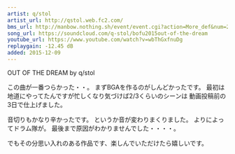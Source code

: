 ```yaml
---
artist: q/stol
artist_url: http://qstol.web.fc2.com/
bms_url: http://manbow.nothing.sh/event/event.cgi?action=More_def&num=236&event=104
song_url: https://soundcloud.com/q-stol/bofu2015out-of-the-dream
youtube_url: https://www.youtube.com/watch?v=wbThGxfnuDg
replaygain: -12.45 dB
added: 2015-12-09
---
```


OUT OF THE DREAM by q/stol

この曲が一番つらかった・・。
まずBGAを作るのがしんどかったです。
最初は地道にやってたんですが忙しくなり気づけば2/3くらいのシーンは
動画投稿前の3日で仕上げました。

音切りもかなり辛かったです。
というか音が変わりまくりました。
よりによってドラム隊が。
最後まで原因がわかりませんでした・・・・。

でもその分思い入れのある作品です、楽しんでいただけたら嬉しいです。
